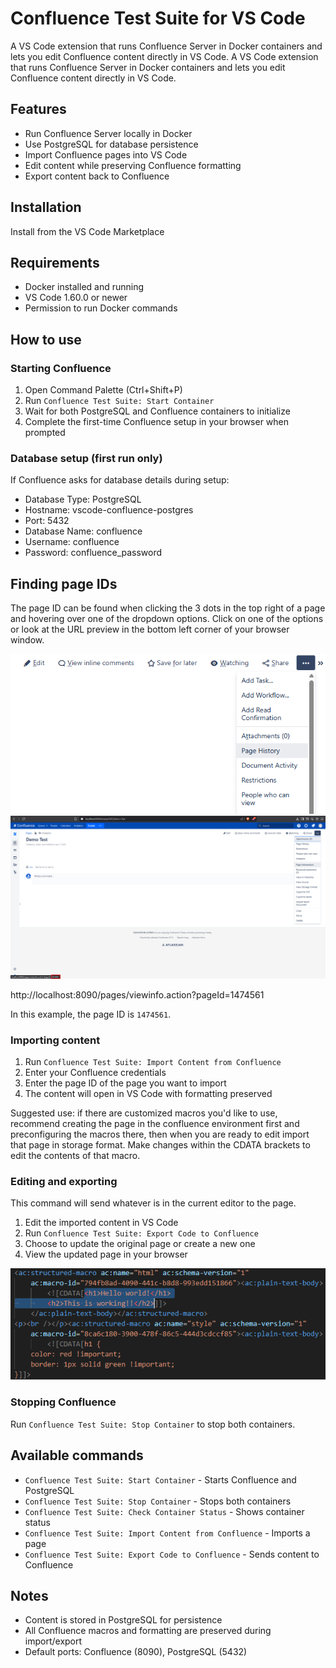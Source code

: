 # Confluence Test Suite for VS Code

A VS Code extension that runs Confluence Server in Docker containers and lets you edit Confluence content directly in VS Code.
A VS Code extension that runs Confluence Server in Docker containers and lets you edit Confluence content directly in VS Code.

## Features

- Run Confluence Server locally in Docker
- Use PostgreSQL for database persistence
- Import Confluence pages into VS Code
- Edit content while preserving Confluence formatting
- Export content back to Confluence

## Installation

Install from the VS Code Marketplace

## Requirements

- Docker installed and running
- VS Code 1.60.0 or newer
- Permission to run Docker commands

## How to use

### Starting Confluence

1. Open Command Palette (Ctrl+Shift+P)
2. Run `Confluence Test Suite: Start Container`
3. Wait for both PostgreSQL and Confluence containers to initialize
4. Complete the first-time Confluence setup in your browser when prompted

### Database setup (first run only)

If Confluence asks for database details during setup:
- Database Type: PostgreSQL
- Hostname: vscode-confluence-postgres
- Port: 5432
- Database Name: confluence
- Username: confluence
- Password: confluence_password

## Finding page IDs

The page ID can be found when clicking the 3 dots in the top right of a page and hovering over one of the dropdown options. Click on one of the options or look at the URL preview in the bottom left corner of your browser window.

<img src="img/image-1.png" alt="Page options menu with item selected">

<img src="img/image-2.png" alt="Screenshot showing where the page ID is when hovering over a menu item">

http://localhost:8090/pages/viewinfo.action?pageId=1474561

In this example, the page ID is `1474561`.

### Importing content

1. Run `Confluence Test Suite: Import Content from Confluence`
2. Enter your Confluence credentials
3. Enter the page ID of the page you want to import
4. The content will open in VS Code with formatting preserved


Suggested use: if there are customized macros you'd like to use, recommend creating the page in the confluence environment first and preconfiguring the macros there, then when you are ready to edit import that page in storage format. Make changes within the CDATA brackets to edit the contents of that macro.


### Editing and exporting

This command will send whatever is in the current editor to the page.  
1. Edit the imported content in VS Code
2. Run `Confluence Test Suite: Export Code to Confluence`
3. Choose to update the original page or create a new one
4. View the updated page in your browser


<img src="img/image.png" alt="CDATA Bracket where the Macro Contents are edited">

### Stopping Confluence

Run `Confluence Test Suite: Stop Container` to stop both containers.

## Available commands

- `Confluence Test Suite: Start Container` - Starts Confluence and PostgreSQL
- `Confluence Test Suite: Stop Container` - Stops both containers
- `Confluence Test Suite: Check Container Status` - Shows container status
- `Confluence Test Suite: Import Content from Confluence` - Imports a page
- `Confluence Test Suite: Export Code to Confluence` - Sends content to Confluence

## Notes

- Content is stored in PostgreSQL for persistence
- All Confluence macros and formatting are preserved during import/export
- Default ports: Confluence (8090), PostgreSQL (5432)